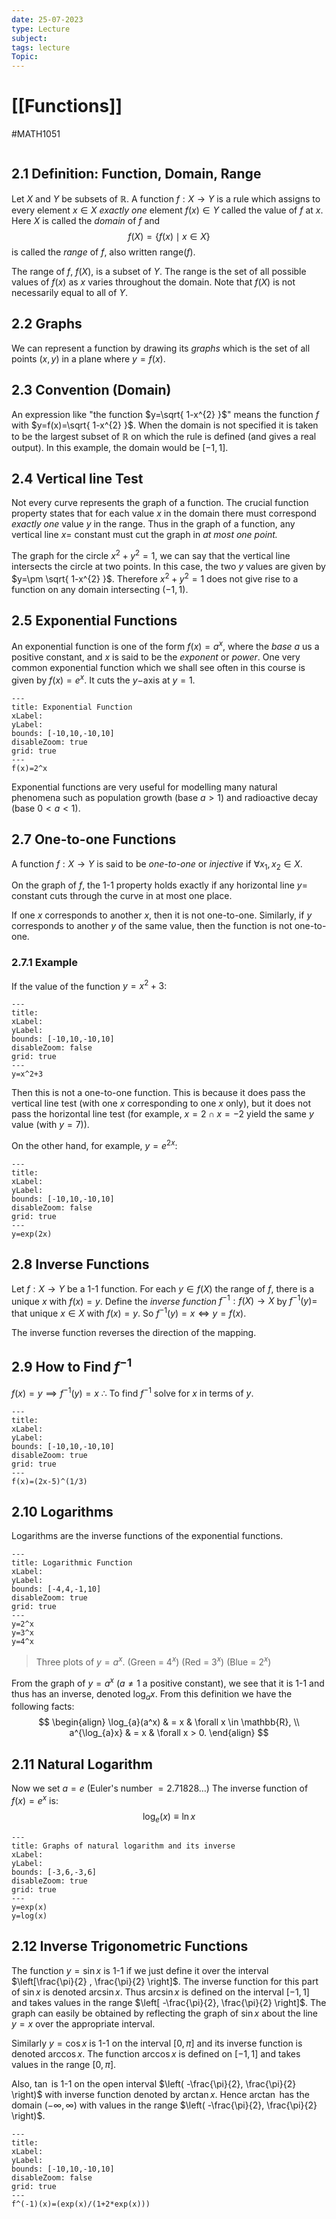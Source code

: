 ```yaml
---
date: 25-07-2023
type: Lecture
subject: 
tags: lecture
Topic:
---
```

# [[Functions]]
#MATH1051

```toc
```


## 2.1 Definition: Function, Domain, Range

Let $X$ and $Y$ be subsets of $\mathbb{R}$. A function $f:X \to Y$ is a rule which assigns to every element $x\in X$ *exactly one* element $f(x)\in Y$ called the value of $f$ at $x$. Here $X$ is called the *domain* of $f$ and 
$$
f(X)=\{ f(x)\mid x\in X\}
$$
is called the *range* of $f$, also written range$(f)$.

The range of $f$, $f(X)$, is a subset of $Y$. The range is the set of all possible values of $f(x)$ as $x$ varies throughout the domain. Note that $f(X)$ is not necessarily equal to all of $Y$.

## 2.2 Graphs

We can represent a function by drawing its *graphs* which is the set of all points $(x,y)$ in a plane where $y=f(x)$.

## 2.3 Convention (Domain)

An expression like "the function $y=\sqrt{ 1-x^{2} }$" means the function $f$ with $y=f(x)=\sqrt{ 1-x^{2} }$. When the domain is not specified it is taken to be the largest subset of $\mathbb{R}$ on which the rule is defined (and gives a real output). In this example, the domain would be $[-1,1]$.

## 2.4 Vertical line Test

Not every curve represents the graph of a function. The crucial function property states that for each value $x$ in the domain there must correspond *exactly one* value $y$ in the range. Thus in the graph of a function, any vertical line $x=$ constant must cut the graph in *at most one point.*

The graph for the circle $x^{2}+y^{2}=1$, we can say that the vertical line intersects the circle at two points. In this case, the two $y$ values are given by $y=\pm \sqrt{ 1-x^{2} }$. Therefore $x^{2}+y^{2}=1$ does not give rise to a function on any domain intersecting $(-1,1)$.

## 2.5 Exponential Functions

An exponential function is one of the form $f(x)=a^{x}$, where the *base* $a$ us a positive constant, and $x$ is said to be the *exponent* or *power*. One very common exponential function which we shall see often in this course is given by $f(x)=e^x$. It cuts the $y-$axis at $y=1.$


```functionplot
---
title: Exponential Function
xLabel: 
yLabel: 
bounds: [-10,10,-10,10]
disableZoom: true
grid: true
---
f(x)=2^x
```
Exponential functions are very useful for modelling many natural phenomena such as population growth (base $a>1$) and radioactive decay (base $0<a<1$).

## 2.7 One-to-one Functions

A function $f:X\to Y$ is said to be *one-to-one* or *injective* if $\forall x_{1},x_{2}\in X$.

On the graph of $f$, the 1-1 property holds exactly if any horizontal line $y=$ constant cuts through the curve in at most one place. 

If one $x$ corresponds to another $x$, then it is not one-to-one. Similarly, if $y$ corresponds to another $y$ of the same value, then the function is not one-to-one.

### 2.7.1 Example
If the value of the function $y=x^2+3$:

```functionplot
---
title: 
xLabel: 
yLabel: 
bounds: [-10,10,-10,10]
disableZoom: false
grid: true
---
y=x^2+3
```

Then this is not a one-to-one function. This is because it does pass the vertical line test (with one $x$ corresponding to one $x$ only), but it does not pass the horizontal line test (for example, $x=2 \cap x=-2$ yield the same $y$ value (with $y=7$)).

On the other hand, for example, $y=e^{ 2x }$:


```functionplot
---
title: 
xLabel: 
yLabel: 
bounds: [-10,10,-10,10]
disableZoom: false
grid: true
---
y=exp(2x)
```



## 2.8 Inverse Functions

Let $f:X\to Y$ be a 1-1 function. For each $y\in f(X)$ the range of $f$, there is a unique $x$ with $f(x)=y$. Define the *inverse function* $f^{-1}:f(X)\to X$ by $f^{-1}(y)=$ that unique $x \in X$ with $f(x)=y$.
So $f^{-1}(y)=x \iff y=f(x).$

The inverse function reverses the direction of the mapping.

## 2.9 How to Find $f^{-1}$

$f(x)=y\implies f^{-1}(y)=x$
$\therefore$ To find $f^{-1}$ solve for $x$ in terms of $y$.


```functionplot
---
title: 
xLabel: 
yLabel: 
bounds: [-10,10,-10,10]
disableZoom: true
grid: true
---
f(x)=(2x-5)^(1/3)
```

## 2.10 Logarithms

Logarithms are the inverse functions of the exponential functions.


```functionplot
---
title: Logarithmic Function
xLabel: 
yLabel: 
bounds: [-4,4,-1,10]
disableZoom: true
grid: true
---
y=2^x
y=3^x
y=4^x
```
> Three plots of $y=a^x$. (Green = $4^x$) (Red = $3^x$) (Blue = $2^x$)

From the graph of $y=a^x$ ($a\neq 1$ a positive constant), we see that it is 1-1 and thus has an inverse, denoted $\log_{a}x$. From this definition we have the following facts:
$$
\begin{align}
\log_{a}(a^x) & = x  & \forall x \in \mathbb{R}, \\
a^{\log_{a}x} & = x  &  \forall x > 0.
\end{align}
$$

## 2.11 Natural Logarithm

Now we set $a=e$ (Euler's number $=2.71828\dots$) The inverse function of $f(x)=e^x$ is:
$$
\log_{e}(x)\equiv \ln x
$$

```functionplot
---
title: Graphs of natural logarithm and its inverse
xLabel: 
yLabel: 
bounds: [-3,6,-3,6]
disableZoom: true
grid: true
---
y=exp(x)
y=log(x)
```

## 2.12 Inverse Trigonometric Functions

The function $y=\sin x$ is 1-1 if we just define it over the interval $\left[\frac{\pi}{2} , \frac{\pi}{2} \right]$. The inverse function for this part of $\sin x$ is denoted $\arcsin x$. Thus $\arcsin x$ is defined on the interval $[-1,1]$ and takes values in the range $\left[ -\frac{\pi}{2}, \frac{\pi}{2} \right]$. The graph can easily be obtained by reflecting the graph of $\sin x$ about the line $y=x$ over the appropriate interval.

Similarly $y=\cos x$ is 1-1 on the interval $[0,\pi]$ and its inverse function is denoted $\arccos x$. The function $\arccos x$ is defined on $[-1,1]$ and takes values in the range $[0,\pi]$.

Also, $\tan$ is 1-1 on the open interval $\left( -\frac{\pi}{2}, \frac{\pi}{2}  \right)$ with inverse function denoted by $\arctan x$. Hence $\arctan$ has the domain $(-\infty,\infty)$ with values in the range $\left( -\frac{\pi}{2}, \frac{\pi}{2} \right)$.



```functionplot
---
title: 
xLabel: 
yLabel: 
bounds: [-10,10,-10,10]
disableZoom: false
grid: true
---
f^(-1)(x)=(exp(x)/(1+2*exp(x)))
```

